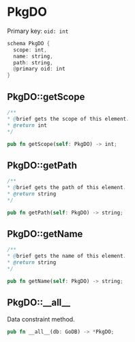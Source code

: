 # PkgDO

Primary key: `oid: int`

```rust
schema PkgDO {
  scope: int,
  name: string,
  path: string,
  @primary oid: int
}
```
## PkgDO::getScope

```java
/**
* @brief gets the scope of this element.
* @return int
*/
```
```rust
pub fn getScope(self: PkgDO) -> int;
```
## PkgDO::getPath

```java
/**
* @brief gets the path of this element.
* @return string
*/
```
```rust
pub fn getPath(self: PkgDO) -> string;
```
## PkgDO::getName

```java
/**
* @brief gets the name of this element.
* @return string
*/
```
```rust
pub fn getName(self: PkgDO) -> string;
```
## PkgDO::\_\_all\_\_

Data constraint method.

```rust
pub fn __all__(db: GoDB) -> *PkgDO;
```

